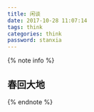 ```yaml
---
title: 闲谈
date: 2017-10-28 11:07:14
tags: think
categories: think
password: stanxia
---
```

{% note info %} 
## 春回大地
 {% endnote %}

<!-- more -->



